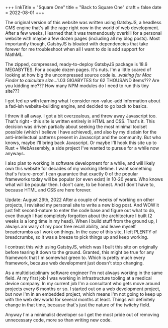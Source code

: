 +++
linkTitle = "Square One"
title = "Back to Square One"
draft = false
date = 2022-08-01
+++

The original version of this website was written using GatsbyJS, a headless CMS engine that's all the rage right now in the world of web development. After a few weeks, I learned that it was tremendously overkill for a personal website with maybe a few dozen pages (including all my blog posts). Most importantly though, GatsbyJS is bloated with dependencies that take forever for me troubleshoot when all I want to do is add support for MathML.

The zipped, compressed, ready-to-deploy GatsbyJS package is 18.6 MEGABYTES. For a couple dozen pages. It's nuts. I'm a little scared of looking at how big the uncompressed source code is..._waiting for Mac Finder to calculate size_...1.03 GIGABYTES for 62 THOUSAND items??? Are you kidding me??? How many NPM modules do I need to run this tiny site???

I got fed up with learning what I consider non-value-add information about a fad-ish website-building engine, and decided to go back to basics.

I threw it all away. I got a bit overzealous, and threw away Javascript too. That's right - this site is written entirely in HTML and CSS. That's it. This decision was driven partially about seeking the most minimal toolset possible (which I believe I have achieved), and also by my disdain for the anti-intellectual patterns present in Javascript and the community. But who knows, maybe I'll bring back Javascript. Or maybe I'll hook this site up to Rust + WebAssembly, a side project I've wanted to pursue for a while now anyways.

I also plan to working in software development for a while, and will likely own this website for decades of my working lifetime. I want something that's future-proof. I can guarantee that exactly 0 of the popular frameworks today will be popular (or even exist) in 10-20 years. Who knows what will be popular then. I don't care, to be honest. And I don't have to, because HTML and CSS are here forever.

Update: August 26th, 2022
After a couple of weeks of working on other projects, I revisited my personal site to write a new blog post. And WOW it just felt second-nature to enter the code base and figure out what to do, even though I had completely forgotten about the architecture I built (2 weeks is a long time in my head). When I build stuff from the ground up, I always am wary of my poor free recall ability, and leave myself breadcrumbs as I work on things. In the case of this site, I left PLENTY of breadcrumbs, so it was a breeze to pick things up and keep working.

I contrast this with using GatsbyJS, which was I built this site on originally before tearing it down to the ground. Granted, this might be true for any framework that I'm somewhat green to. Which is pretty much every framework, because web development just doesn't stop changing.

As a multidisciplinary software engineer I'm not always working in the same field. At my first job I was working in infrastructure tooling at a medical device company. In my current job I'm a consultant who gets move around projects every 6 months or so. I started out on a web development project, but now I'm in an embedded project, which means I'm not going to keep up with the web dev world for several months at least. Things will definitely change in that time, because that's just the nature of the twitchy field.

Anyway I'm a minimalist developer so I get the most pride out of removing unnecessary code, more so than writing new code.
